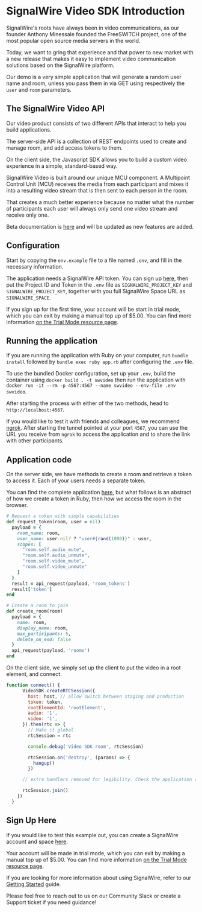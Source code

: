 # SignalWire Video SDK Introduction

SignalWire's roots have always been in video communications, as our founder Anthony Minessale founded the FreeSWITCH project, one of the most popular open source media servers in the world.

Today, we want to gring that experience and that power to new market with a new release that makes it easy to implement video communication solutions based on the SignalWire platform.

Our demo is a very simple application that will generate a random user name and room, unless you pass them in via GET using respectively the `user` and `room` parameters.

## The SignalWire Video API 

Our video product consists of two different APIs that interact to help you build applications.

The server-side API is a collection of REST endpoints used to create and manage room, and add access tokens to them.

On the client side, the Javascript SDK allows you to build a custom video experience in a simple, standard-based way.

SignalWire Video is built around our unique MCU component. A Multipoint Control Unit (MCU) receives the media from each participant and mixes it into a resulting video stream that is then sent to each person in the room.

That creates a much better experience because no matter what the number of participants each user will always only send one video stream and receive only one.

Beta documentation is [here](https://docs.signalwire.com/topics/api/) and will be updated as new features are added.

## Configuration

Start by copying the `env.example` file to a file named `.env`, and fill in the necessary information.

The application needs a SignalWire API token. You can sign up [here](https://signalwire.com/signup), then put the Project ID and Token in the `.env` file as `SIGNALWIRE_PROJECT_KEY` and `SIGNALWIRE_PROJECT_KEY`, together with you full SignalWire Space URL as `SIGNALWIRE_SPACE`.

If you sign up for the first time, your account will be start in trial mode, which you can exit by making a manual top up of $5.00. You can find more information [on the Trial Mode resource page](https://signalwire.com/resources/getting-started/trial-mode).

## Running the application

If you are running the application with Ruby on your computer, run `bundle install` followed by `bundle exec ruby app.rb` after configuring the `.env` file.

To use the bundled Docker configuration, set up your `.env`, build the container using `docker build . -t swvideo` then run the application with `docker run -it --rm -p 4567:4567 --name swvideo --env-file .env swvideo`.

After starting the process with either of the two methods, head to `http://localhost:4567`.

If you would like to test it with friends and colleagues, we recommend [ngrok](https://ngrok.com/). After starting the tunnel pointed at your port `4567`, you can use the URL you receive from `ngrok` to access the application and to share the link with other participants.

## Application code

On the server side, we have methods to create a room and retrieve a token to access it. Each of your users needs a separate token.

You can find the complete application [here](https://github.com/signalwire/signalwire-guides/tree/master/code/simple_video_example), but what follows is an abstract of how we create a token in Ruby, then how we access the room in the browser.

```ruby
# Request a token with simple capabilities
def request_token(room, user = nil)
  payload = {
    room_name: room,
    user_name: user.nil? ? "user#{rand(1000)}" : user,
    scopes: [
      "room.self.audio_mute",
      "room.self.audio_unmute",
      "room.self.video_mute",
      "room.self.video_unmute"
    ]
  }
  result = api_request(payload, 'room_tokens')
  result['token']
end

# Create a room to join
def create_room(room)
  payload = {
    name: room,
    display_name: room,
    max_participants: 5,
    delete_on_end: false
  }
  api_request(payload, 'rooms')
end
```

On the client side, we simply set up the client to put the video in a root element, and connect.

```js
function connect() {
      VideoSDK.createRTCSession({
        host: host, // allow switch between staging and production
        token: token,
        rootElementId: 'rootElement',
        audio: '1',
        video: '1',
      }).then(rtc => {
        // Make it global
        rtcSession = rtc

        console.debug('Video SDK room', rtcSession)

        rtcSession.on('destroy', (params) => {
          hangup()
        })

      // extra handlers removed for legibility. Check the application code for more examples.

      rtcSession.join()
    })
  }
  ```

## Sign Up Here

If you would like to test this example out, you can create a SignalWire account and space [here](https://m.signalwire.com/signups/new?s=1).

Your account will be made in trial mode, which you can exit by making a manual top up of $5.00. You can find more information [on the Trial Mode resource page](https://signalwire.com/resources/getting-started/trial-mode).

If you are looking for more information about using SignalWire, refer to our [Getting Started](https://signalwire.com/resources/getting-started/signalwire-101) guide.

Please feel free to reach out to us on our Community Slack or create a Support ticket if you need guidance!